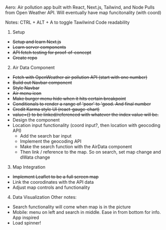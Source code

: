 Aero:
Air pollution app built with React, Next.js, Tailwind, and Node
Pulls from Open Weather API. Will eventually have map funcitonality (with coord)

Notes:
CTRL + ALT + A to toggle Tawilwind Code readability


1. Setup    
  - ~~Setup and learn Next.js~~
  - ~~Learn server components~~
  - ~~API fetch testing for proof-of-concept~~
  - ~~Create repo~~

2. Air Data Component
  - ~~Fetch with OpenWeather air pollution API (start with one number)~~
  - ~~Build out Navbar component~~
  - ~~Style Navbar~~
  - ~~Air menu icon~~
  - ~~Make burger menu hide when it hits certain breakpoint~~
  - ~~Conditionals to render a range of 'poor' to 'good. And final number~~
  - ~~Credit Karma style UI (react-gauge-chart)~~
  - ~~value={} to be linked/referenced with whatever the index value will be.~~
  - Design the component
  - Location input functionality (coord input?, then location with geocoding API)
    - Add the search bar input
    - Implement the geocoding API
    - Make the search function with the AirData component
    - Then link / reference to the map. So on search, set map change and dWata change

3. Map Integration
  - ~~Implement Leaflet to be a full screen map~~
  - Link the coorodinates with the API data
  - Adjust map controls and functionality




4. Data Visualization
Other notes:
  - Search functionality will come when map is in the picture
  - Mobile: menu on left and search in middle. Ease in from bottom for info. App inspired
  - Load spinner!